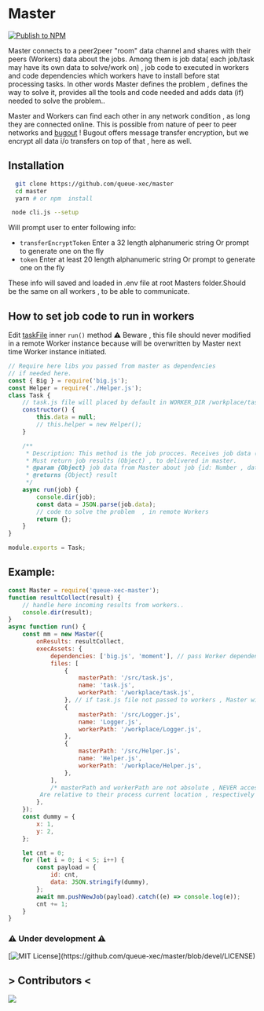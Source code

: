 # Master

[![Publish to NPM](https://github.com/queue-xec/master/actions/workflows/publish_npm.yml/badge.svg)](https://github.com/queue-xec/master/actions/workflows/publish_npm.yml)


Master connects to a peer2peer "room" data channel and shares with their peers (Workers) data about the jobs. Among them is job data( each job/task may have its own data to solve/work on) , job code to executed in workers and code dependencies which workers have to install before stat processing tasks. In other words Master defines the problem , defines the way to solve it, provides all the tools and code needed and adds data (if) needed to solve the problem..

Master and Workers can find each other in any network condition , as long they are connected online. This is possible from nature of peer to peer networks and [bugout](https://github.com/chr15m/bugout) ! Bugout offers message transfer encryption, but we encrypt all data i/o transfers on top of that , here as well.

## Installation

```bash
  git clone https://github.com/queue-xec/master
  cd master
  yarn # or npm  install
```

```bash
 node cli.js --setup
```

Will prompt user to enter following info:

-   `transferEncryptToken` Enter a 32 length alphanumeric string Or prompt to generate one on the fly
-   `token` Enter at least 20 length alphanumeric string Or prompt to generate one on the fly

These info will saved and loaded in .env file at root Masters folder.Should be the same on all workers , to be able to communicate.

## How to set job code to run in workers

Edit [taskFile](https://github.com/queue-xec/master/blob/devel/src/task.js) inner `run()` method ⚠️ Beware , this file should never modified in a remote Worker instance because will be overwritten by Master next time Worker instance initiated.

```javascript
// Require here libs you passed from master as dependencies
// if needed here.
const { Big } = require('big.js');
const Helper = require('./Helper.js');
class Task {
    // task.js file will placed by default in WORKER_DIR /workplace/task.js
    constructor() {
        this.data = null;
        // this.helper = new Helper();
    }

    /**
     * Description: This method is the job procces. Receives job data (job)
     * Must return job results (Object) , to delivered in master.
     * @param {Object} job data from Master about job {id: Number , data: String (needs JSON.parse)}
     * @returns {Object} result
     */
    async run(job) {
        console.dir(job);
        const data = JSON.parse(job.data);
        // code to solve the problem  , in remote Workers
        return {};
    }
}

module.exports = Task;
```

## Example:

```js
const Master = require('queue-xec-master');
function resultCollect(result) {
    // handle here incoming results from workers..
    console.dir(result);
}
async function run() {
    const mm = new Master({
        onResults: resultCollect,
        execAssets: {
            dependencies: ['big.js', 'moment'], // pass Worker dependencies
            files: [
                {
                    masterPath: '/src/task.js',
                    name: 'task.js',
                    workerPath: '/workplace/task.js',
                }, // if task.js file not passed to workers , Master will use default one located in /src/task.js , here you can ovverride it by changing above details
                {
                    masterPath: '/src/Logger.js',
                    name: 'Logger.js',
                    workerPath: '/workplace/Logger.js',
                },
                {
                    masterPath: '/src/Helper.js',
                    name: 'Helper.js',
                    workerPath: '/workplace/Helper.js',
                },
            ],
            /* masterPath and workerPath are not absolute , NEVER access files out of their process.cwd()  path.
	     Are relative to their process current location , respectively */
        },
    });
    const dummy = {
        x: 1,
        y: 2,
    };

    let cnt = 0;
    for (let i = 0; i < 5; i++) {
        const payload = {
            id: cnt,
            data: JSON.stringify(dummy),
        };
        await mm.pushNewJob(payload).catch((e) => console.log(e));
        cnt += 1;
    }
}
```

### ⚠️ Under development ⚠️

[![MIT License](https://img.shields.io/apm/l/atomic-design-ui.svg?)](https://github.com/queue-xec/master/blob/devel/LICENSE)

## > Contributors <

<a  href="https://github.com/queue-xec/master/graphs/contributors">
<img  src="https://contrib.rocks/image?repo=queue-xec/master"  />
</a>
